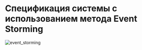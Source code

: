 # Спецификация системы с использованием метода Event Storming
![event_storming](https://github.com/user-attachments/assets/94dcc055-8138-4c1d-ab20-6f8827a73334)
